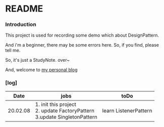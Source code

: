 # README
### Introduction
This project is  used for recording some demo which about DesignPattern.

And i'm a beginner, there may be some errors here. So, if you find, please tell me.

So, it's just a StudyNote. over~

And, welcome to [my personal blog](http://9xigua.xyz/)

### [log]
Date   | jobs   | toDo
-------| ------ | -----
20.02.08 | 1. init this project<br> 2. update FactoryPattern<br> 3.update SingletonPattern | learn ListenerPattern